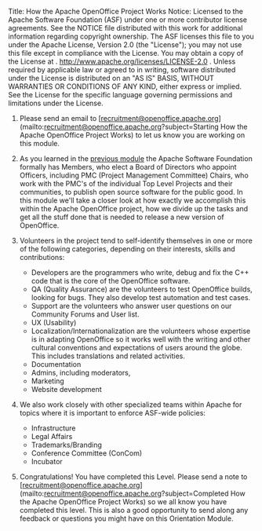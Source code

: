 Title:     How the Apache OpenOffice Project Works
Notice:    Licensed to the Apache Software Foundation (ASF) under one
           or more contributor license agreements.  See the NOTICE file
           distributed with this work for additional information
           regarding copyright ownership.  The ASF licenses this file
           to you under the Apache License, Version 2.0 (the
           "License"); you may not use this file except in compliance
           with the License.  You may obtain a copy of the License at
           .
             http://www.apache.org/licenses/LICENSE-2.0
           .
           Unless required by applicable law or agreed to in writing,
           software distributed under the License is distributed on an
           "AS IS" BASIS, WITHOUT WARRANTIES OR CONDITIONS OF ANY
           KIND, either express or implied.  See the License for the
           specific language governing permissions and limitations
           under the License.

1. Please send an email to [recruitment@openoffice.apache.org](mailto:recruitment@openoffice.apache.org?subject=Starting How the Apache OpenOffice Project Works) to let us know you are working on this module.

1. As you learned in the [previous module](intro-contributing.html) the Apache Software Foundation formally has Members, who elect a Board of Directors who appoint Officers, including PMC (Project Management Committee) Chairs, who work with the PMC's of the individual Top Level Projects and their communities, to publish open source software for the public good. In this module we'll take a closer look at how exactly we accomplish this within the Apache OpenOffice project, how we divide up the tasks and get all the stuff done that is needed to release a new version of OpenOffice.

1. Volunteers in the project tend to self-identify themselves in one or more of the following categories, depending on their interests, skills and contributions:

	* Developers are the programmers who write, debug and fix the C++ code that is the core of the OpenOffice software.
	* QA (Quality Assurance) are the volunteers to test OpenOffice builds, looking for bugs. They also develop test automation and test cases.
	* Support are the volunteers who answer user questions on our Community Forums and User list.
	* UX (Usability)
	* Localization/Internationalization are the volunteers whose expertise is in adapting OpenOffice so it works well with the writing and other cultural conventions and expectations of
	users around the globe. This includes translations and related activities.
	* Documentation
	* Admins, including moderators,
	* Marketing
	* Website development

1. We also work closely with other specialized teams within Apache for topics where it is important to enforce ASF-wide policies:

	* Infrastructure
	* Legal Affairs
	* Trademarks/Branding
	* Conference Committee (ConCom)
	* Incubator

1. Congratulations! You have completed this Level. Please send a note to [recruitment@openoffice.apache.org](mailto:recruitment@openoffice.apache.org?subject=Completed How the Apache OpenOffice Project Works) so we all know you have completed this level. This is also a good opportunity to send along any feedback or questions you might have on this Orientation Module.
